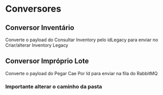 # Conversores

## Conversor Inventário

Converte o payload do Consultar Inventory pelo idLegacy para enviar no Criar/alterar Inventory Legacy

## Conversor Impróprio Lote
Converte o payload do Pegar Cae Por Id para enviar na fila do RabbitMQ

### Importante alterar o caminho da pasta
